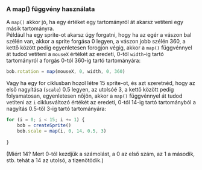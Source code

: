 ### A map() függvény használata

A `map()` akkor jó, ha egy értéket egy tartományról át akarsz vetíteni egy másik tartományra.  
Például ha egy sprite-ot akarsz úgy forgatni, hogy ha az egér a vászon bal szélén van, akkor a sprite forgása 0 legyen, a vászon jobb szélén 360, a kettő között pedig egyenletesen forogjon végig, akkor a `map()` függvénnyel át tudod vetíteni a `mouseX` értékét az eredeti, 0-tól `width`-ig tartó tartományról a forgás 0-tól 360-ig tartó tartományára:  
```javascript
bob.rotation = map(mouseX, 0, width, 0, 360)
```

Vagy ha egy for ciklusban hozol létre 15 sprite-ot, és azt szeretnéd, hogy az első nagyítása (`scale`) 0.5 legyen, az utolsóé 3, a kettő között pedig folyamatosan, egyenletesen nőjön, akkor a `map()` függvénnyel át tudod vetíteni az `i` ciklusváltozó értékét az eredeti, 0-tól 14-ig tartó tartományból a nagyítás 0.5-től 3-ig tartó tartományára:  
```javascript
for (i = 0; i < 15; i += 1) {
    bob = createSprite()
    bob.scale = map(i, 0, 14, 0.5, 3)
    
}
```
(Miért 14? Mert 0-tól kezdjük a számolást, a 0 az első szám, az 1 a második, stb. tehát a 14 az utolsó, a tizenötödik.)  
